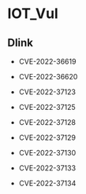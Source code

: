 # IOT_Vul

## Dlink

- CVE-2022-36619

- CVE-2022-36620

- CVE-2022-37123

- CVE-2022-37125

- CVE-2022-37128

- CVE-2022-37129

- CVE-2022-37130

- CVE-2022-37133

- CVE-2022-37134
